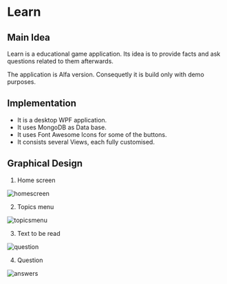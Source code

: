 # Learn

## Main Idea

Learn is a educational game application. Its idea is to provide facts and ask questions
related to them afterwards.

The application is Alfa version. Consequetly it is build only with demo purposes.

## Implementation

- It is a desktop WPF application. 
- It uses MongoDB as Data base.
- It uses Font Awesome Icons for some of the buttons.
- It consists several Views, each fully customised.

## Graphical Design

1. Home screen

![homescreen](https://user-images.githubusercontent.com/12647334/42711219-b6e7c6da-86ef-11e8-97aa-46f193205688.jpg)

2. Topics menu

![topicsmenu](https://user-images.githubusercontent.com/12647334/42711246-cc65a0e0-86ef-11e8-9258-545742a13c01.jpg)

3. Text to be read

![question](https://user-images.githubusercontent.com/12647334/42711314-0eba83d4-86f0-11e8-85fe-f8c1168afffe.jpg)

4. Question

![answers](https://user-images.githubusercontent.com/12647334/42711326-2097a08c-86f0-11e8-9ebe-c744202a4818.jpg)



